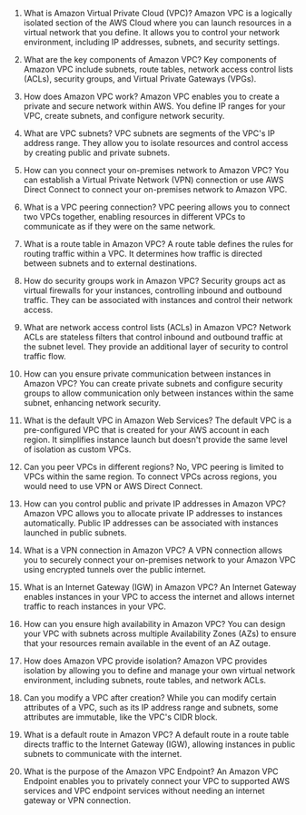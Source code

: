 1. What is Amazon Virtual Private Cloud (VPC)?
Amazon VPC is a logically isolated section of the AWS Cloud where you can launch resources in a virtual network that you define. It allows you to control your network environment, including IP addresses, subnets, and security settings.

2. What are the key components of Amazon VPC?
Key components of Amazon VPC include subnets, route tables, network access control lists (ACLs), security groups, and Virtual Private Gateways (VPGs).

3. How does Amazon VPC work?
Amazon VPC enables you to create a private and secure network within AWS. You define IP ranges for your VPC, create subnets, and configure network security.

4. What are VPC subnets?
VPC subnets are segments of the VPC's IP address range. They allow you to isolate resources and control access by creating public and private subnets.

5. How can you connect your on-premises network to Amazon VPC?
You can establish a Virtual Private Network (VPN) connection or use AWS Direct Connect to connect your on-premises network to Amazon VPC.

6. What is a VPC peering connection?
VPC peering allows you to connect two VPCs together, enabling resources in different VPCs to communicate as if they were on the same network.

7. What is a route table in Amazon VPC?
A route table defines the rules for routing traffic within a VPC. It determines how traffic is directed between subnets and to external destinations.

8. How do security groups work in Amazon VPC?
Security groups act as virtual firewalls for your instances, controlling inbound and outbound traffic. They can be associated with instances and control their network access.

9. What are network access control lists (ACLs) in Amazon VPC?
Network ACLs are stateless filters that control inbound and outbound traffic at the subnet level. They provide an additional layer of security to control traffic flow.

10. How can you ensure private communication between instances in Amazon VPC?
You can create private subnets and configure security groups to allow communication only between instances within the same subnet, enhancing network security.

11. What is the default VPC in Amazon Web Services?
The default VPC is a pre-configured VPC that is created for your AWS account in each region. It simplifies instance launch but doesn't provide the same level of isolation as custom VPCs.

12. Can you peer VPCs in different regions?
No, VPC peering is limited to VPCs within the same region. To connect VPCs across regions, you would need to use VPN or AWS Direct Connect.

13. How can you control public and private IP addresses in Amazon VPC?
Amazon VPC allows you to allocate private IP addresses to instances automatically. Public IP addresses can be associated with instances launched in public subnets.

14. What is a VPN connection in Amazon VPC?
A VPN connection allows you to securely connect your on-premises network to your Amazon VPC using encrypted tunnels over the public internet.

15. What is an Internet Gateway (IGW) in Amazon VPC?
An Internet Gateway enables instances in your VPC to access the internet and allows internet traffic to reach instances in your VPC.

16. How can you ensure high availability in Amazon VPC?
You can design your VPC with subnets across multiple Availability Zones (AZs) to ensure that your resources remain available in the event of an AZ outage.

17. How does Amazon VPC provide isolation?
Amazon VPC provides isolation by allowing you to define and manage your own virtual network environment, including subnets, route tables, and network ACLs.

18. Can you modify a VPC after creation?
While you can modify certain attributes of a VPC, such as its IP address range and subnets, some attributes are immutable, like the VPC's CIDR block.

19. What is a default route in Amazon VPC?
A default route in a route table directs traffic to the Internet Gateway (IGW), allowing instances in public subnets to communicate with the internet.

20. What is the purpose of the Amazon VPC Endpoint?
An Amazon VPC Endpoint enables you to privately connect your VPC to supported AWS services and VPC endpoint services without needing an internet gateway or VPN connection.
